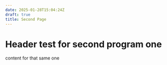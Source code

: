 ```yaml
---
date: 2025-01-28T15:04:24Z
draft: true
title: Second Page
---
```

# Header test for second program one
content for that same one